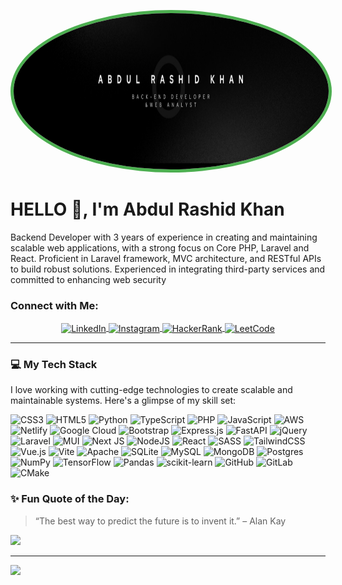 <!-- Profile Image -->
<p align="center">
  <img src="https://github.com/wolftheThunder/wolftheThunder/blob/main/bdcard.png" alt="Abdul Rashid Khan" width="100%" height="250" style="border-radius: 50%; border: 5px solid #4CAF50;" />
</p>

# HELLO 👋, I'm Abdul Rashid Khan

Backend Developer with 3 years of experience in creating and maintaining scalable web applications,
with a strong focus on Core PHP, Laravel and React. Proficient in Laravel framework, MVC
architecture, and RESTful APIs to build robust solutions. Experienced in integrating third-party services
and committed to enhancing web security



###  Connect with Me:

<p align="center" style="margin-left: 20px; margin-right: 20px;" >
  <a href="https://www.linkedin.com/in/abdul-rashid-khan-maitla11" target="blank">
    <img align="center" src="https://raw.githubusercontent.com/rahuldkjain/github-profile-readme-generator/master/src/images/icons/Social/linked-in-alt.svg" alt="LinkedIn" height="40" width="40" />
  </a>
  <a href="https://instagram.com/_rashidkhan11" target="blank">
    <img align="center" src="https://raw.githubusercontent.com/rahuldkjain/github-profile-readme-generator/master/src/images/icons/Social/instagram.svg" alt="Instagram" height="40" width="40" />
  </a>
  <a href="https://www.hackerrank.com/rashid_khan_mai2" target="blank">
    <img align="center" src="https://raw.githubusercontent.com/rahuldkjain/github-profile-readme-generator/master/src/images/icons/Social/hackerrank.svg" alt="HackerRank" height="40" width="40" />
  </a>
  <a href="https://www.leetcode.com/wolfthethunder" target="blank">
    <img align="center" src="https://raw.githubusercontent.com/rahuldkjain/github-profile-readme-generator/master/src/images/icons/Social/leet-code.svg" alt="LeetCode" height="40" width="40" />
  </a>
</p>

---

### 💻 My Tech Stack

I love working with cutting-edge technologies to create scalable and maintainable systems. Here's a glimpse of my skill set:

<p align="left">
  <img src="https://img.shields.io/badge/css3-%231572B6.svg?style=for-the-badge&logo=css3&logoColor=white" alt="CSS3"/>
  <img src="https://img.shields.io/badge/html5-%23E34F26.svg?style=for-the-badge&logo=html5&logoColor=white" alt="HTML5"/>
  <img src="https://img.shields.io/badge/python-3670A0?style=for-the-badge&logo=python&logoColor=ffdd54" alt="Python"/>
  <img src="https://img.shields.io/badge/typescript-%23007ACC.svg?style=for-the-badge&logo=typescript&logoColor=white" alt="TypeScript"/>
  <img src="https://img.shields.io/badge/php-%23777BB4.svg?style=for-the-badge&logo=php&logoColor=white" alt="PHP"/>
  <img src="https://img.shields.io/badge/javascript-%23323330.svg?style=for-the-badge&logo=javascript&logoColor=%23F7DF1E" alt="JavaScript"/>
  <img src="https://img.shields.io/badge/AWS-%23FF9900.svg?style=for-the-badge&logo=amazon-aws&logoColor=white" alt="AWS"/>
  <img src="https://img.shields.io/badge/netlify-%23000000.svg?style=for-the-badge&logo=netlify&logoColor=#00C7B7" alt="Netlify"/>
  <img src="https://img.shields.io/badge/googlecloud-%234285F4.svg?style=for-the-badge&logo=google-cloud&logoColor=white" alt="Google Cloud"/>
  <img src="https://img.shields.io/badge/bootstrap-%238511FA.svg?style=for-the-badge&logo=bootstrap&logoColor=white" alt="Bootstrap"/>
  <img src="https://img.shields.io/badge/express.js-%23404d59.svg?style=for-the-badge&logo=express&logoColor=%2361DAFB" alt="Express.js"/>
  <img src="https://img.shields.io/badge/fastapi-005571?style=for-the-badge&logo=fastapi" alt="FastAPI"/>
  <img src="https://img.shields.io/badge/jquery-%230769AD.svg?style=for-the-badge&logo=jquery&logoColor=white" alt="jQuery"/>
  <img src="https://img.shields.io/badge/laravel-%23FF2D20.svg?style=for-the-badge&logo=laravel&logoColor=white" alt="Laravel"/>
  <img src="https://img.shields.io/badge/MUI-%230081CB.svg?style=for-the-badge&logo=mui&logoColor=white" alt="MUI"/>
  <img src="https://img.shields.io/badge/Next-black?style=for-the-badge&logo=next.js&logoColor=white" alt="Next JS"/>
  <img src="https://img.shields.io/badge/node.js-6DA55F?style=for-the-badge&logo=node.js&logoColor=white" alt="NodeJS"/>
  <img src="https://img.shields.io/badge/react-%2320232a.svg?style=for-the-badge&logo=react&logoColor=%2361DAFB" alt="React"/>
  <img src="https://img.shields.io/badge/SASS-hotpink.svg?style=for-the-badge&logo=SASS&logoColor=white" alt="SASS"/>
  <img src="https://img.shields.io/badge/tailwindcss-%2338B2AC.svg?style=for-the-badge&logo=tailwind-css&logoColor=white" alt="TailwindCSS"/>
  <img src="https://img.shields.io/badge/vue.js-%2335495e.svg?style=for-the-badge&logo=vuedotjs&logoColor=%234FC08D" alt="Vue.js"/>
  <img src="https://img.shields.io/badge/vite-%23646CFF.svg?style=for-the-badge&logo=vite&logoColor=white" alt="Vite"/>
  <img src="https://img.shields.io/badge/apache-%23D42029.svg?style=for-the-badge&logo=apache&logoColor=white" alt="Apache"/>
  <img src="https://img.shields.io/badge/sqlite-%2307405e.svg?style=for-the-badge&logo=sqlite&logoColor=white" alt="SQLite"/>
  <img src="https://img.shields.io/badge/mysql-4479A1.svg?style=for-the-badge&logo=mysql&logoColor=white" alt="MySQL"/>
  <img src="https://img.shields.io/badge/MongoDB-%234ea94b.svg?style=for-the-badge&logo=mongodb&logoColor=white" alt="MongoDB"/>
  <img src="https://img.shields.io/badge/postgres-%23316192.svg?style=for-the-badge&logo=postgresql&logoColor=white" alt="Postgres"/>
  <img src="https://img.shields.io/badge/numpy-%23013243.svg?style=for-the-badge&logo=numpy&logoColor=white" alt="NumPy"/>
  <img src="https://img.shields.io/badge/TensorFlow-%23FF6F00.svg?style=for-the-badge&logo=TensorFlow&logoColor=white" alt="TensorFlow"/>
  <img src="https://img.shields.io/badge/pandas-%23150458.svg?style=for-the-badge&logo=pandas&logoColor=white" alt="Pandas"/>
  <img src="https://img.shields.io/badge/scikit--learn-%23F7931E.svg?style=for-the-badge&logo=scikit-learn&logoColor=white" alt="scikit-learn"/>
  <img src="https://img.shields.io/badge/github-%23121011.svg?style=for-the-badge&logo=github&logoColor=white" alt="GitHub"/>
  <img src="https://img.shields.io/badge/gitlab-%23181717.svg?style=for-the-badge&logo=gitlab&logoColor=white" alt="GitLab"/>
  <img src="https://img.shields.io/badge/CMake-%23008FBA.svg?style=for-the-badge&logo=cmake&logoColor=white" alt="CMake"/>
</p>




### ✨ Fun Quote of the Day:

> “The best way to predict the future is to invent it.” – Alan Kay

![](https://quotes-github-readme.vercel.app/api?type=horizontal&theme=radical)

---


[![](https://visitcount.itsvg.in/api?id=wolftheThunder&icon=0&color=0)](https://visitcount.itsvg.in)

